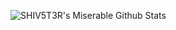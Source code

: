 ![SHIV5T3R's Miserable Github Stats](https://github-readme-stats.vercel.app/api?username=SHIV5T3R&hide=["issues"]&show_icons=true)
